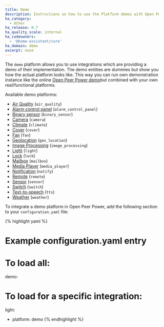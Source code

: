 ```yaml
---
title: Demo
description: Instructions on how to use the Platform demos with Open Peer Power.
ha_category:
  - Other
ha_release: 0.7
ha_quality_scale: internal
ha_codeowners:
  - '@home-assistant/core'
ha_domain: demo
excerpt: none
---
```


The `demo` platform allows you to use integrations which are providing a demo of their implementation. The demo entities are dummies but show you how the actual platform looks like. This way you can run own demonstration instance like the online [Open Peer Power demo](/demo/)but combined with your own real/functional platforms.

Available demo platforms:

- [Air Quality](/integrations/air_quality/) (`air_quality`)
- [Alarm control panel](/integrations/alarm_control_panel/) (`alarm_control_panel`)
- [Binary sensor](/integrations/binary_sensor/) (`binary_sensor`)
- [Camera](/integrations/camera/) (`camera`)
- [Climate](/integrations/climate/) (`climate`)
- [Cover](/integrations/cover/) (`cover`)
- [Fan](/integrations/fan/) (`fan`)
- [Geolocation](/integrations/geo_location/) (`geo_location`)
- [Image Processing](/integrations/image_processing/) (`image_processing`)
- [Light](/integrations/light/) (`light`)
- [Lock](/integrations/lock/) (`lock`)
- [Mailbox](/integrations/mailbox/) (`mailbox`)
- [Media Player](/integrations/media_player/) (`media_player`)
- [Notification](/integrations/notify/) (`notify`)
- [Remote](/integrations/remote/) (`remote`)
- [Sensor](/integrations/sensor/) (`sensor`)
- [Switch](/integrations/switch/) (`switch`)
- [Text-to-speech](/integrations/tts/) (`tts`)
- [Weather](/integrations/weather/) (`weather`)


To integrate a demo platform in Open Peer Power, add the following section to your `configuration.yaml` file:

{% highlight yaml %}
# Example configuration.yaml entry

# To load all:
demo:

# To load for a specific integration:
light:
  - platform: demo
{% endhighlight %}